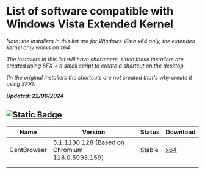 # List of software compatible with Windows Vista Extended Kernel
_Note: the installers in this list are for Windows Vista x64 only, the extended kernel only works on x64_

_The installers in this list will have shorteners, since these installers are created using SFX + a small script to create a shortcut on the desktop._

_(In the original installers the shortcuts are not created that's why create it using SFX)._

**_Updated: 22/06/2024_**

## [![Static Badge](https://img.shields.io/badge/Browsers-blue?style=flat-square&logo=microsoftedge)](https://github.com/TesterMachine/WinVistaRepo/blob/main/Software/SoftwareVistaKEx.md#)

| Name        | Version                                         | Status | Download |
|-------------|-------------------------------------------------|--------|----------|
| CentBrowser | 5.1.1130.128 (Based on Chromium 118.0.5993.159) | Stable | [x64]()  |
|             |                                                 |        |          |
|             |                                                 |        |          |
